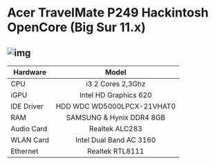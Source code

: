 # Acer TravelMate P249 Hackintosh OpenCore (Big Sur 11.x)

![img](https://imgur.com/a/mkNsaiV)
---

Hardware | Model
--- |:--:
CPU | i3 2 Cores 2,3Ghz
iGPU| Intel HD Graphics 620
IDE Driver | HDD WDC WD5000LPCX-21VHAT0
RAM | SAMSUNG & Hynix DDR4 8GB
Audio Card | Realtek ALC283
WLAN Card | Intel Dual Band AC 3160
Ethernet | Realtek RTL8111
